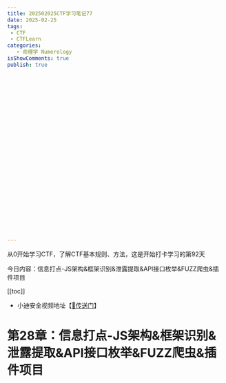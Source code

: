 ```yaml
---
title: 202502025CTF学习笔记77
date: 2025-02-25
tags:
 - CTF
 - CTFLearn
categories:
   - 命理学 Numerology
isShowComments: true
publish: true




























---
```


<Boxx/>

从0开始学习CTF，了解CTF基本规则、方法，这是开始打卡学习的第92天

今日内容：信息打点-JS架构&框架识别&泄露提取&API接口枚举&FUZZ爬虫&插件项目

[[toc]]

- 小迪安全视频地址【[🔗传送门]([https://www.bilibili.com/video/BV123yAYMEwb/)】

<!-- more -->

# 第28章：信息打点-JS架构&框架识别&泄露提取&API接口枚举&FUZZ爬虫&插件项目